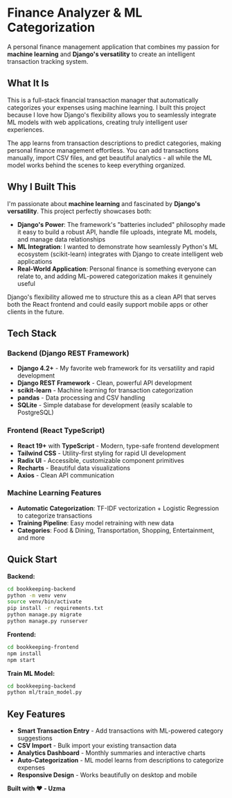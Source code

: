 # Finance Analyzer & ML Categorization

A personal finance management application that combines my passion for **machine learning** and **Django's versatility** to create an intelligent transaction tracking system.

## What It Is

This is a full-stack financial transaction manager that automatically categorizes your expenses using machine learning. I built this project because I love how Django's flexibility allows you to seamlessly integrate ML models with web applications, creating truly intelligent user experiences.

The app learns from transaction descriptions to predict categories, making personal finance management effortless. You can add transactions manually, import CSV files, and get beautiful analytics - all while the ML model works behind the scenes to keep everything organized.

## Why I Built This

I'm passionate about **machine learning** and fascinated by **Django's versatility**. This project perfectly showcases both:

- **Django's Power**: The framework's "batteries included" philosophy made it easy to build a robust API, handle file uploads, integrate ML models, and manage data relationships
- **ML Integration**: I wanted to demonstrate how seamlessly Python's ML ecosystem (scikit-learn) integrates with Django to create intelligent web applications
- **Real-World Application**: Personal finance is something everyone can relate to, and adding ML-powered categorization makes it genuinely useful

Django's flexibility allowed me to structure this as a clean API that serves both the React frontend and could easily support mobile apps or other clients in the future.

## Tech Stack

### Backend (Django REST Framework)
- **Django 4.2+** - My favorite web framework for its versatility and rapid development
- **Django REST Framework** - Clean, powerful API development
- **scikit-learn** - Machine learning for transaction categorization
- **pandas** - Data processing and CSV handling
- **SQLite** - Simple database for development (easily scalable to PostgreSQL)

### Frontend (React TypeScript)
- **React 19+** with **TypeScript** - Modern, type-safe frontend development
- **Tailwind CSS** - Utility-first styling for rapid UI development
- **Radix UI** - Accessible, customizable component primitives
- **Recharts** - Beautiful data visualizations
- **Axios** - Clean API communication

### Machine Learning Features 
- **Automatic Categorization**: TF-IDF vectorization + Logistic Regression to categorize transactions
- **Training Pipeline**: Easy model retraining with new data
- **Categories**: Food & Dining, Transportation, Shopping, Entertainment, and more

## Quick Start 

**Backend:**
```bash
cd bookkeeping-backend
python -m venv venv
source venv/bin/activate
pip install -r requirements.txt
python manage.py migrate
python manage.py runserver
```

**Frontend:**
```bash
cd bookkeeping-frontend
npm install
npm start
```

**Train ML Model:**
```bash
cd bookkeeping-backend
python ml/train_model.py
```

## Key Features 

- **Smart Transaction Entry** - Add transactions with ML-powered category suggestions
- **CSV Import** - Bulk import your existing transaction data
- **Analytics Dashboard** - Monthly summaries and interactive charts
- **Auto-Categorization** - ML model learns from descriptions to categorize expenses
- **Responsive Design** - Works beautifully on desktop and mobile


**Built with ❤️ - Uzma**
